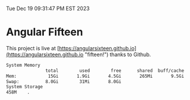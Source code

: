 Tue Dec 19 09:31:47 PM EST 2023

# Angular Fifteen


This project is live at [https://angularsixteen.github.io](https://angularsixteen.github.io "fifteen!") thanks to Github.

```bash
System Memory
               total        used        free      shared  buff/cache   available
Mem:            15Gi       1.9Gi       4.5Gi       265Mi       9.5Gi        13Gi
Swap:          8.0Gi        31Mi       8.0Gi
System Storage
458M	.
